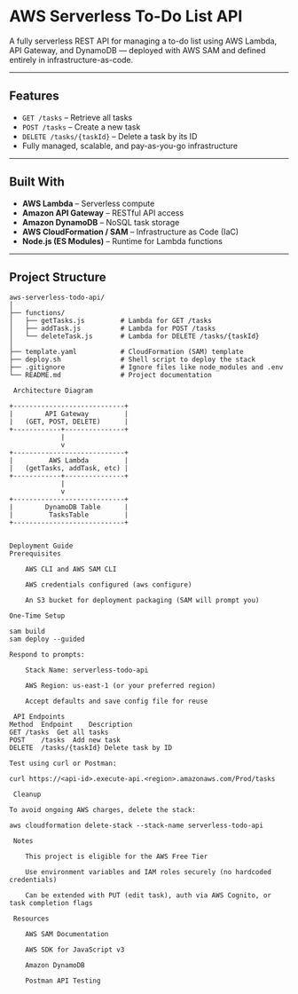 # AWS Serverless To-Do List API

A fully serverless REST API for managing a to-do list using AWS Lambda, API Gateway, and DynamoDB — deployed with AWS SAM and defined entirely in infrastructure-as-code.

---

##  Features

- `GET /tasks` – Retrieve all tasks
- `POST /tasks` – Create a new task
- `DELETE /tasks/{taskId}` – Delete a task by its ID
- Fully managed, scalable, and pay-as-you-go infrastructure

---

##  Built With

- **AWS Lambda** – Serverless compute
- **Amazon API Gateway** – RESTful API access
- **Amazon DynamoDB** – NoSQL task storage
- **AWS CloudFormation / SAM** – Infrastructure as Code (IaC)
- **Node.js (ES Modules)** – Runtime for Lambda functions

---

##  Project Structure

```text
aws-serverless-todo-api/
│
├── functions/
│   ├── getTasks.js         # Lambda for GET /tasks
│   ├── addTask.js          # Lambda for POST /tasks
│   └── deleteTask.js       # Lambda for DELETE /tasks/{taskId}
│
├── template.yaml           # CloudFormation (SAM) template
├── deploy.sh               # Shell script to deploy the stack
├── .gitignore              # Ignore files like node_modules and .env
└── README.md               # Project documentation

 Architecture Diagram

+----------------------------+
|        API Gateway         |
|   (GET, POST, DELETE)      |
+------------+---------------+
             |
             v
+----------------------------+
|         AWS Lambda         |
|   (getTasks, addTask, etc) |
+------------+---------------+
             |
             v
+----------------------------+
|        DynamoDB Table      |
|         TasksTable         |
+----------------------------+


Deployment Guide
Prerequisites

    AWS CLI and AWS SAM CLI

    AWS credentials configured (aws configure)

    An S3 bucket for deployment packaging (SAM will prompt you)

One-Time Setup

sam build
sam deploy --guided

Respond to prompts:

    Stack Name: serverless-todo-api

    AWS Region: us-east-1 (or your preferred region)

    Accept defaults and save config file for reuse

 API Endpoints
Method	Endpoint	Description
GET	/tasks	Get all tasks
POST	/tasks	Add new task
DELETE	/tasks/{taskId}	Delete task by ID

Test using curl or Postman:

curl https://<api-id>.execute-api.<region>.amazonaws.com/Prod/tasks

 Cleanup

To avoid ongoing AWS charges, delete the stack:

aws cloudformation delete-stack --stack-name serverless-todo-api

 Notes

    This project is eligible for the AWS Free Tier

    Use environment variables and IAM roles securely (no hardcoded credentials)

    Can be extended with PUT (edit task), auth via AWS Cognito, or task completion flags

 Resources

    AWS SAM Documentation

    AWS SDK for JavaScript v3

    Amazon DynamoDB

    Postman API Testing
